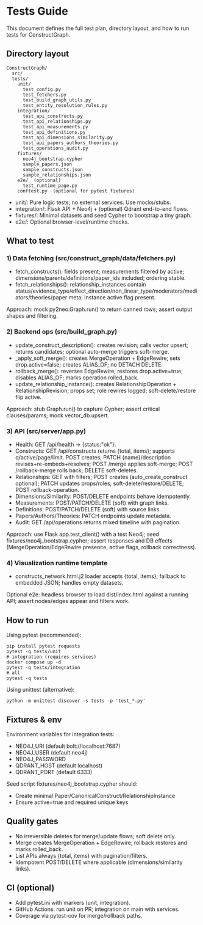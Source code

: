 # Tests Guide

This document defines the full test plan, directory layout, and how to run tests for ConstructGraph.

## Directory layout

```
ConstructGraph/
  src/
  tests/
    unit/
      test_config.py
      test_fetchers.py
      test_build_graph_utils.py
      test_entity_resolution_rules.py
    integration/
      test_api_constructs.py
      test_api_relationships.py
      test_api_measurements.py
      test_api_definitions.py
      test_api_dimensions_similarity.py
      test_api_papers_authors_theories.py
      test_operations_audit.py
    fixtures/
      neo4j_bootstrap.cypher
      sample_papers.json
      sample_constructs.json
      sample_relationships.json
    e2e/  (optional)
      test_runtime_page.py
    conftest.py  (optional for pytest fixtures)
```

- unit/: Pure logic tests; no external services. Use mocks/stubs.
- integration/: Flask API + Neo4j + (optional) Qdrant end-to-end flows.
- fixtures/: Minimal datasets and seed Cypher to bootstrap a tiny graph.
- e2e/: Optional browser-level/runtime checks.

## What to test

### 1) Data fetching (src/construct_graph/data/fetchers.py)
- fetch_constructs(): fields present; measurements filtered by active; dimensions/parents/definitions/paper_ids included; ordering stable.
- fetch_relationships(): relationship_instances contain status/evidence_type/effect_direction/non_linear_type/moderators/mediators/theories/paper meta; instance active flag present.

Approach: mock py2neo.Graph.run() to return canned rows; assert output shapes and filtering.

### 2) Backend ops (src/build_graph.py)
- update_construct_description(): creates revision; calls vector upsert; returns candidates; optional auto-merge triggers soft-merge.
- _apply_soft_merge(): creates MergeOperation + EdgeRewire; sets drop.active=false; creates ALIAS_OF; no DETACH DELETE.
- rollback_merge(): reverses EdgeRewire; restores drop.active=true; disables ALIAS_OF; marks operation rolled_back.
- update_relationship_instance(): creates RelationshipOperation + RelationshipRevision; props set; role rewires logged; soft-delete/restore flip active.

Approach: stub Graph.run() to capture Cypher; assert critical clauses/params; mock vector_db.upsert.

### 3) API (src/server/app.py)
- Health: GET /api/health → {status:"ok"}.
- Constructs: GET /api/constructs returns {total, items}; supports q/active/page/limit. POST creates; PATCH {name}/description revises+re-embeds+resolves; POST /merge applies soft-merge; POST /rollback-merge rolls back; DELETE soft-deletes.
- Relationships: GET with filters; POST creates (auto_create_construct optional); PATCH updates props/roles; soft-delete/restore/DELETE; POST rollback-operation.
- Dimensions/Similarity: POST/DELETE endpoints behave idempotently.
- Measurements: POST/PATCH/DELETE (soft) with graph links.
- Definitions: POST/PATCH/DELETE (soft) with source links.
- Papers/Authors/Theories: PATCH endpoints update metadata.
- Audit: GET /api/operations returns mixed timeline with pagination.

Approach: use Flask app.test_client() with a test Neo4j; seed fixtures/neo4j_bootstrap.cypher; assert responses and DB effects (MergeOperation/EdgeRewire presence, active flags, rollback correctness).

### 4) Visualization runtime template
- constructs_network.html.j2 loader accepts {total, items}; fallback to embedded JSON; handles empty datasets.

Optional e2e: headless browser to load dist/index.html against a running API; assert nodes/edges appear and filters work.

## How to run

Using pytest (recommended):

```
pip install pytest requests
pytest -q tests/unit
# integration (requires services)
docker compose up -d
pytest -q tests/integration
# all
pytest -q tests
```

Using unittest (alternative):

```
python -m unittest discover -s tests -p 'test_*.py'
```

## Fixtures & env

Environment variables for integration tests:
- NEO4J_URI (default bolt://localhost:7687)
- NEO4J_USER (default neo4j)
- NEO4J_PASSWORD
- QDRANT_HOST (default localhost)
- QDRANT_PORT (default 6333)

Seed script fixtures/neo4j_bootstrap.cypher should:
- Create minimal Paper/CanonicalConstruct/RelationshipInstance
- Ensure active=true and required unique keys

## Quality gates
- No irreversible deletes for merge/update flows; soft delete only.
- Merge creates MergeOperation + EdgeRewire; rollback restores and marks rolled_back.
- List APIs always {total, items} with pagination/filters.
- Idempotent POST/DELETE where applicable (dimensions/similarity links).

## CI (optional)
- Add pytest.ini with markers (unit, integration).
- GitHub Actions: run unit on PR; integration on main with services.
- Coverage via pytest-cov for merge/rollback paths.

